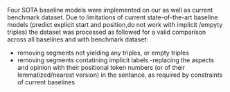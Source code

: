 Four SOTA baseline models were implemented on our as well as current benchmark dataset.
Due to limitations of current state-of-the-art baseline models (predict explicit start and position,do not work with implicit /empyty triples) the  dataset was processed as followed for a valid comparison across all baselines and with benchmark dataset:
 - removing segments not yielding any triples, or empty triples
 - removing segments contatining implicit labels
 -replacing the aspects and opinion with their positional token numbers (or of their lemmatized/nearest version) in the sentance, as required by constraints of current baselines
